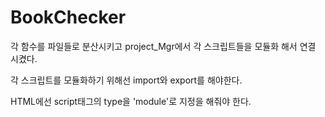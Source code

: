 # BookChecker
각 함수를 파일들로 분산시키고 project_Mgr에서 각 스크립트들을 모듈화 해서 연결 시켰다. 

각 스크립트를 모듈화하기 위해선 import와 export를 해야한다. 

HTML에선 script태그의 type을 'module'로 지정을 해줘야 한다.
